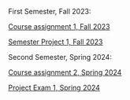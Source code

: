 First Semester, Fall 2023:

[Course assignment 1, Fall 2023](https://gydalo.github.io/GydaMain/CA/)

[Semester Project 1, Fall 2023](https://gydalo.github.io/GydaMain/SP1/index.html)




Second Semester, Spring 2024:

[Course assignment 2, Spring 2024](https://gydalo.github.io/GydaMain/CA-JS1/)

[Project Exam 1, Spring 2024](https://norofffeu.github.io/FED1-PE1-gydalo/index.html)
